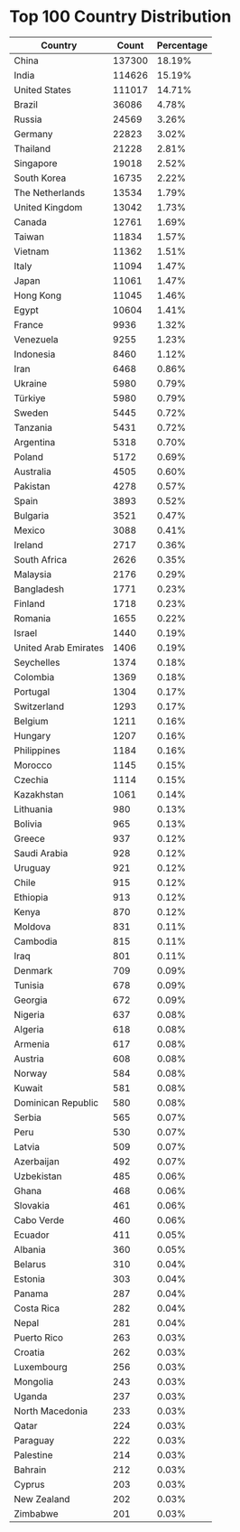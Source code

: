 # Top 100 Country Distribution
| Country | Count | Percentage |
|----|----|----|
| China | 137300 | 18.19% |
| India | 114626 | 15.19% |
| United States | 111017 | 14.71% |
| Brazil | 36086 | 4.78% |
| Russia | 24569 | 3.26% |
| Germany | 22823 | 3.02% |
| Thailand | 21228 | 2.81% |
| Singapore | 19018 | 2.52% |
| South Korea | 16735 | 2.22% |
| The Netherlands | 13534 | 1.79% |
| United Kingdom | 13042 | 1.73% |
| Canada | 12761 | 1.69% |
| Taiwan | 11834 | 1.57% |
| Vietnam | 11362 | 1.51% |
| Italy | 11094 | 1.47% |
| Japan | 11061 | 1.47% |
| Hong Kong | 11045 | 1.46% |
| Egypt | 10604 | 1.41% |
| France | 9936 | 1.32% |
| Venezuela | 9255 | 1.23% |
| Indonesia | 8460 | 1.12% |
| Iran | 6468 | 0.86% |
| Ukraine | 5980 | 0.79% |
| Türkiye | 5980 | 0.79% |
| Sweden | 5445 | 0.72% |
| Tanzania | 5431 | 0.72% |
| Argentina | 5318 | 0.70% |
| Poland | 5172 | 0.69% |
| Australia | 4505 | 0.60% |
| Pakistan | 4278 | 0.57% |
| Spain | 3893 | 0.52% |
| Bulgaria | 3521 | 0.47% |
| Mexico | 3088 | 0.41% |
| Ireland | 2717 | 0.36% |
| South Africa | 2626 | 0.35% |
| Malaysia | 2176 | 0.29% |
| Bangladesh | 1771 | 0.23% |
| Finland | 1718 | 0.23% |
| Romania | 1655 | 0.22% |
| Israel | 1440 | 0.19% |
| United Arab Emirates | 1406 | 0.19% |
| Seychelles | 1374 | 0.18% |
| Colombia | 1369 | 0.18% |
| Portugal | 1304 | 0.17% |
| Switzerland | 1293 | 0.17% |
| Belgium | 1211 | 0.16% |
| Hungary | 1207 | 0.16% |
| Philippines | 1184 | 0.16% |
| Morocco | 1145 | 0.15% |
| Czechia | 1114 | 0.15% |
| Kazakhstan | 1061 | 0.14% |
| Lithuania | 980 | 0.13% |
| Bolivia | 965 | 0.13% |
| Greece | 937 | 0.12% |
| Saudi Arabia | 928 | 0.12% |
| Uruguay | 921 | 0.12% |
| Chile | 915 | 0.12% |
| Ethiopia | 913 | 0.12% |
| Kenya | 870 | 0.12% |
| Moldova | 831 | 0.11% |
| Cambodia | 815 | 0.11% |
| Iraq | 801 | 0.11% |
| Denmark | 709 | 0.09% |
| Tunisia | 678 | 0.09% |
| Georgia | 672 | 0.09% |
| Nigeria | 637 | 0.08% |
| Algeria | 618 | 0.08% |
| Armenia | 617 | 0.08% |
| Austria | 608 | 0.08% |
| Norway | 584 | 0.08% |
| Kuwait | 581 | 0.08% |
| Dominican Republic | 580 | 0.08% |
| Serbia | 565 | 0.07% |
| Peru | 530 | 0.07% |
| Latvia | 509 | 0.07% |
| Azerbaijan | 492 | 0.07% |
| Uzbekistan | 485 | 0.06% |
| Ghana | 468 | 0.06% |
| Slovakia | 461 | 0.06% |
| Cabo Verde | 460 | 0.06% |
| Ecuador | 411 | 0.05% |
| Albania | 360 | 0.05% |
| Belarus | 310 | 0.04% |
| Estonia | 303 | 0.04% |
| Panama | 287 | 0.04% |
| Costa Rica | 282 | 0.04% |
| Nepal | 281 | 0.04% |
| Puerto Rico | 263 | 0.03% |
| Croatia | 262 | 0.03% |
| Luxembourg | 256 | 0.03% |
| Mongolia | 243 | 0.03% |
| Uganda | 237 | 0.03% |
| North Macedonia | 233 | 0.03% |
| Qatar | 224 | 0.03% |
| Paraguay | 222 | 0.03% |
| Palestine | 214 | 0.03% |
| Bahrain | 212 | 0.03% |
| Cyprus | 203 | 0.03% |
| New Zealand | 202 | 0.03% |
| Zimbabwe | 201 | 0.03% |
